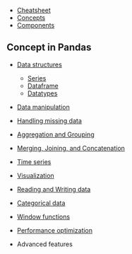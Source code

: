 - [Cheatsheet](lessons/cheatsheet/readme.md)
- [Concepts](lessons/concepts/readme.md)
- [Components](lessons/components/readme.md)

## Concept in Pandas

- [Data structures](lessons/data_structures/readme.md)
  - [Series](lessons/series/readme.md)
  - [Dataframe](lessons/dataframe/readme.md)
  - [Datatypes](lessons/datatypes/readme.md)

- [Data manipulation](lessons/data_manipulation/readme.md)
  <!-- - [selection and indexing](lessons/selection_and_indexing/readme.md)
  - [data alignment and indexing](lessons/data_alignment_and_indexing/readme.md)
  - [sorting](lessons/sorting/readme.md)
  - [adding and removing columns](lessons/adding_and_removing_columns/readme.md)
  - [renaming](lessons/renaming/readme.md)
  - [data transformation](lessons/data_transformation/readme.md) -->

- [Handling missing data](lessons/handling_missing_data/readme.md)
  <!-- - [nan handling](lessons/nan_handling/readme.md) -->

- [Aggregation and Grouping](lessons/aggregation_and_grouping/readme.md)
  <!-- - [groupby](lessons/groupby/readme.md)
  - [pivot tables](lessons/pivot_tables/readme.md)
  - [resampling](lessons/resampling/readme.md) -->

- [Merging, Joining, and Concatenation](lessons/merging_joining_and_concatenation/readme.md)
  <!-- - [concatenation](lessons/concatenation/readme.md)
  - [merging](lessons/merging/readme.md)
  - [join](lessons/join/readme.md) -->

- [Time series](lessons/time_series/readme.md)
  <!-- - [date and time](lessons/date_and_time/readme.md)
  - [resampling](lessons/resampling/readme.md)
  - [shifting](lessons/shifting/readme.md)
  - [time-based indexing](lessons/time_based_indexing/readme.md) -->

- [Visualization](lessons/visualization/readme.md)
  <!-- - [basic plots](lessons/basic_plots/readme.md)
  - [scatter plots](lessons/scatter_plots/readme.md)
  - [histograms](lessons/histograms/readme.md)
  - [box plots](lessons/box_plots/readme.md)
  - [customizing plots](lessons/customizing_plots/readme.md) -->

- [Reading and Writing data](lessons/reading_and_writing_data/readme.md)
  <!-- - [reading data](lessons/reading_data/readme.md)
  - [writing data](lessons/writing_data/readme.md) -->

- [Categorical data](lessons/categorical_data/readme.md)
  <!-- - [categorical type](lessons/categorical_type/readme.md)
  - [category methods](lessons/category_methods/readme.md)
  - [categorical operations](lessons/categorical_operations/readme.md) -->

- [Window functions](lessons/window_functions/readme.md)
  <!-- - [rolling window](lessons/rolling_window/readme.md)
  - [expanding window](lessons/expanding_window/readme.md)
  - [exponential weighted window](lessons/exponential_weighted_window/readme.md) -->

- [Performance optimization](lessons/performance_optimization/readme.md)
  <!-- - [vectorization](lessons/vectorization/readme.md)
  - [cython and numba](lessons/cython_and_numba/readme.md)
  - [multi-threading with joblib](lessons/multi_threading_with_joblib/readme.md) -->

- Advanced features
  <!-- - [windowing operations](lessons/windowing_operations/readme.md)
  - [multiindex](lessons/multiindex/readme.md)
  - [sparse data](lessons/sparse_data/readme.md)
  - [chaining operations](lessons/chaining_operations/readme.md)
  - [custom aggregation](lessons/custom_aggregation/readme.md) -->
